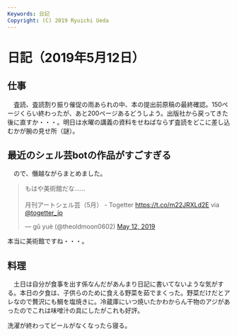 ```yaml
---
Keywords: 日記
Copyright: (C) 2019 Ryuichi Ueda
---
```


# 日記（2019年5月12日）

## 仕事

　査読、査読割り振り催促の雨あられの中、本の提出前原稿の最終確認。150ページくらい終わったが、あと200ページあるどうしよう。出版社から戻ってきた後に直すか・・・。明日は水曜の講義の資料をせねばならず査読をどこに差し込むかが腕の見せ所（謎）。

## 最近のシェル芸botの作品がすごすぎる

　ので、僭越ながらまとめました。

<blockquote class="twitter-tweet" data-partner="tweetdeck"><p lang="ja" dir="ltr">もはや美術館だな……<br><br>月刊アートシェル芸（5月） - Togetter <a href="https://t.co/m22JRXLd2E">https://t.co/m22JRXLd2E</a> via <a href="https://twitter.com/togetter_jp?ref_src=twsrc%5Etfw">@togetter_jp</a></p>&mdash; gǔ yuè (@theoldmoon0602) <a href="https://twitter.com/theoldmoon0602/status/1127387201443024896?ref_src=twsrc%5Etfw">May 12, 2019</a></blockquote>
<script async src="https://platform.twitter.com/widgets.js" charset="utf-8"></script>


本当に美術館ですね・・・。

## 料理

　土日は自分が食事を出す係なんだがあんまり日記に書いてないような気がする。本日の夕食は、子供らのために食える野菜を茹でまくった。野菜だけだとアレなので贅沢にも鯛を塩焼きに。冷蔵庫にいつ焼いたかわからん干物のアジがあったのでこれは味噌汁の具にしたがこれも好評。


洗濯が終わってビールがなくなったら寝る。
